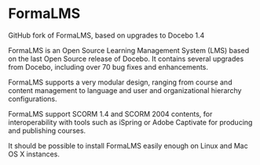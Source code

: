 # FormaLMS
GitHub fork of FormaLMS, based on upgrades to Docebo 1.4

FormaLMS is an Open Source Learning Management System (LMS) based on the last Open Source release of Docebo. It contains several upgrades from Docebo, including over 70 bug fixes and enhancements.

FormaLMS supports a very modular design, ranging from course and content management to language and user and organizational hierarchy configurations.

FormaLMS support SCORM 1.4 and SCORM 2004 contents, for interoperability with tools such as iSpring or Adobe Captivate for producing and publishing courses.

It should be possible to install FormaLMS easily enough on Linux and Mac OS X instances.

